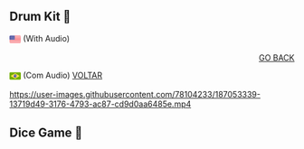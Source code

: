 ## Drum Kit :drum:

<img src="img/us-flag.png" height="20" align="center"> (With Audio) <p align="right"><a href="README.md">GO BACK</a></p>

<img src="img/br-flag.png" height="20" align="center"> (Com Audio)  <a href="README-pt.md">VOLTAR</a>


https://user-images.githubusercontent.com/78104233/187053339-13719d49-3176-4793-ac87-cd9d0aa6485e.mp4

## Dice Game :game_die:
